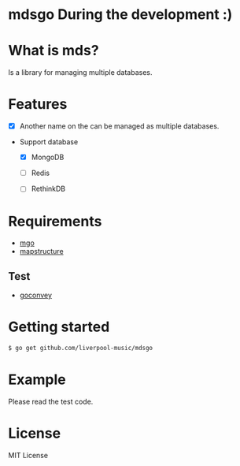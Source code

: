 mdsgo During the development :)
=====

# What is mds?

Is a library for managing multiple databases.


# Features

- [x] Another name on the can be managed as multiple databases.
- Support database
  - [x] MongoDB
  - [ ] Redis
  - [ ] RethinkDB


# Requirements

- [mgo](https://github.com/go-mgo/mgo)
- [mapstructure](https://github.com/mitchellh/mapstructure)


## Test

- [goconvey](https://github.com/smartystreets/goconvey)

# Getting started

```sh
$ go get github.com/liverpool-music/mdsgo
```


# Example

Please read the test code.


# License

MIT License

